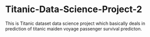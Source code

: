 # Titanic-Data-Science-Project-2
This is Titanic dataset data science project which basically deals in prediction of titanic maiden voyage passenger survival predicton.
